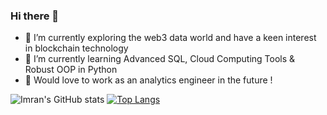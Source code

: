 ### Hi there 👋

- 🔭 I’m currently exploring the web3 data world and have a keen interest in blockchain technology
- 🌱 I’m currently learning Advanced SQL, Cloud Computing Tools & Robust OOP in Python
- 💼 Would love to work as an analytics engineer in the future ! 

![Imran's GitHub stats](https://github-readme-stats.vercel.app/api?username=imrankhan37&show_icons=true&theme=radical)
[![Top Langs](https://github-readme-stats.vercel.app/api/top-langs/?username=imrankhan37)](https://github.com/imrankhan37/github-readme-stats)


